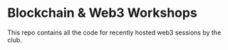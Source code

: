 # Blockchain & Web3 Workshops

This repo contains all the code for recently hosted web3 sessions by the club.
